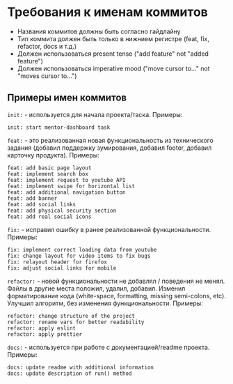# Требования к именам коммитов

- Названия коммитов должны быть согласно гайдлайну
- Тип коммита должен быть только в нижнием регистре (feat, fix, refactor, docs и т.д.)
- Должен использоваться present tense ("add feature" not "added feature")
- Должен использоваться imperative mood ("move cursor to..." not "moves cursor to...")

## Примеры имен коммитов

`init:` - используется для начала проекта/таска. Примеры:

```init: start youtube-task
init: start mentor-dashboard task
```

`feat:` - это реализованная новая функциональность из технического задания (добавил поддержку зумирования, добавил footer, добавил карточку продукта). Примеры:

```
feat: add basic page layout
feat: implement search box
feat: implement request to youtube API
feat: implement swipe for horizontal list
feat: add additional navigation button
feat: add banner
feat: add social links
feat: add physical security section
feat: add real social icons
```

`fix:` - исправил ошибку в ранее реализованной функциональности. Примеры:

```
fix: implement correct loading data from youtube
fix: change layout for video items to fix bugs
fix: relayout header for firefox
fix: adjust social links for mobile
```

`refactor:` - новой функциональности не добавлял / поведения не менял. Файлы в другие места положил, удалил, добавил. Изменил форматирование кода (white-space, formatting, missing semi-colons, etc). Улучшил алгоритм, без изменения функциональности. Примеры:

```
refactor: change structure of the project
refactor: rename vars for better readability
refactor: apply eslint
refactor: apply prettier
```

`docs:` - используется при работе с документацией/readme проекта. Примеры:

```
docs: update readme with additional information
docs: update description of run() method
```
